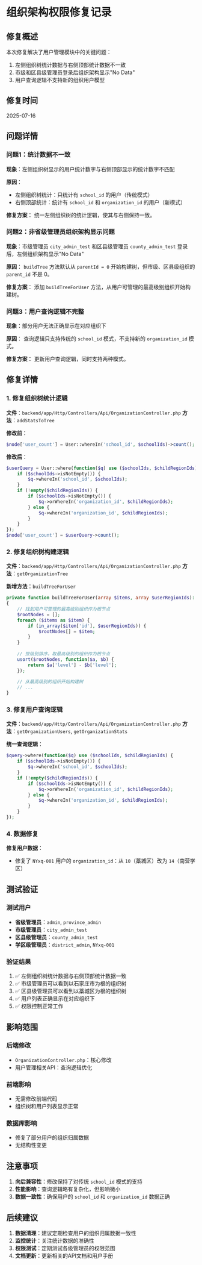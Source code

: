 # 组织架构权限修复记录

## 修复概述

本次修复解决了用户管理模块中的关键问题：
1. 左侧组织树统计数据与右侧顶部统计数据不一致
2. 市级和区县级管理员登录后组织架构显示"No Data"
3. 用户查询逻辑不支持新的组织用户模型

## 修复时间
2025-07-16

## 问题详情

### 问题1：统计数据不一致
**现象**：左侧组织树显示的用户统计数字与右侧顶部显示的统计数字不匹配

**原因**：
- 左侧组织树统计：只统计有 `school_id` 的用户（传统模式）
- 右侧顶部统计：统计有 `school_id` 和 `organization_id` 的用户（新模式）

**修复方案**：
统一左侧组织树的统计逻辑，使其与右侧保持一致。

### 问题2：非省级管理员组织架构显示问题
**现象**：市级管理员 `city_admin_test` 和区县级管理员 `county_admin_test` 登录后，左侧组织架构显示"No Data"

**原因**：
`buildTree` 方法默认从 `parentId = 0` 开始构建树，但市级、区县级组织的 `parent_id` 不是 0。

**修复方案**：
添加 `buildTreeForUser` 方法，从用户可管理的最高级别组织开始构建树。

### 问题3：用户查询逻辑不完整
**现象**：部分用户无法正确显示在对应组织下

**原因**：
查询逻辑只支持传统的 `school_id` 模式，不支持新的 `organization_id` 模式。

**修复方案**：
更新用户查询逻辑，同时支持两种模式。

## 修复详情

### 1. 修复组织树统计逻辑
**文件**：`backend/app/Http/Controllers/Api/OrganizationController.php`
**方法**：`addStatsToTree`

**修改前**：
```php
$node['user_count'] = User::whereIn('school_id', $schoolIds)->count();
```

**修改后**：
```php
$userQuery = User::where(function($q) use ($schoolIds, $childRegionIds) {
    if ($schoolIds->isNotEmpty()) {
        $q->whereIn('school_id', $schoolIds);
    }
    if (!empty($childRegionIds)) {
        if ($schoolIds->isNotEmpty()) {
            $q->orWhereIn('organization_id', $childRegionIds);
        } else {
            $q->whereIn('organization_id', $childRegionIds);
        }
    }
});
$node['user_count'] = $userQuery->count();
```

### 2. 修复组织树构建逻辑
**文件**：`backend/app/Http/Controllers/Api/OrganizationController.php`
**方法**：`getOrganizationTree`

**新增方法**：`buildTreeForUser`
```php
private function buildTreeForUser(array $items, array $userRegionIds): array
{
    // 找到用户可管理的最高级别组织作为根节点
    $rootNodes = [];
    foreach ($items as $item) {
        if (in_array($item['id'], $userRegionIds)) {
            $rootNodes[] = $item;
        }
    }
    
    // 按级别排序，取最高级别的组织作为根节点
    usort($rootNodes, function($a, $b) {
        return $a['level'] - $b['level'];
    });
    
    // 从最高级别的组织开始构建树
    // ...
}
```

### 3. 修复用户查询逻辑
**文件**：`backend/app/Http/Controllers/Api/OrganizationController.php`
**方法**：`getOrganizationUsers`, `getOrganizationStats`

**统一查询逻辑**：
```php
$query->where(function($q) use ($schoolIds, $childRegionIds) {
    if ($schoolIds->isNotEmpty()) {
        $q->whereIn('school_id', $schoolIds);
    }
    if (!empty($childRegionIds)) {
        if ($schoolIds->isNotEmpty()) {
            $q->orWhereIn('organization_id', $childRegionIds);
        } else {
            $q->whereIn('organization_id', $childRegionIds);
        }
    }
});
```

### 4. 数据修复
**修复用户数据**：
- 修复了 `NYxq-001` 用户的 `organization_id`：从 `10`（藁城区）改为 `14`（南营学区）

## 测试验证

### 测试用户
- **省级管理员**：`admin`, `province_admin`
- **市级管理员**：`city_admin_test`
- **区县级管理员**：`county_admin_test`
- **学区级管理员**：`district_admin`, `NYxq-001`

### 验证结果
1. ✅ 左侧组织树统计数据与右侧顶部统计数据一致
2. ✅ 市级管理员可以看到以石家庄市为根的组织树
3. ✅ 区县级管理员可以看到以藁城区为根的组织树
4. ✅ 用户列表正确显示在对应组织下
5. ✅ 权限控制正常工作

## 影响范围

### 后端修改
- `OrganizationController.php`：核心修改
- 用户管理相关API：查询逻辑优化

### 前端影响
- 无需修改前端代码
- 组织树和用户列表显示正常

### 数据库影响
- 修复了部分用户的组织归属数据
- 无结构性变更

## 注意事项

1. **向后兼容性**：修改保持了对传统 `school_id` 模式的支持
2. **性能影响**：查询逻辑略有复杂化，但影响微小
3. **数据一致性**：确保用户的 `school_id` 和 `organization_id` 数据正确

## 后续建议

1. **数据清理**：建议定期检查用户的组织归属数据一致性
2. **监控统计**：关注统计数据的准确性
3. **权限测试**：定期测试各级管理员的权限范围
4. **文档更新**：更新相关的API文档和用户手册
